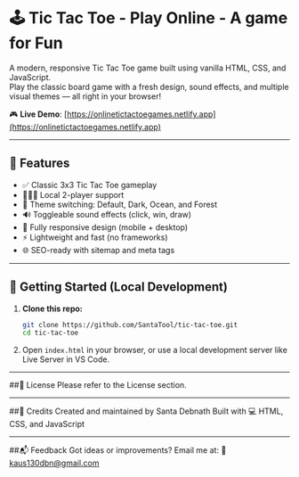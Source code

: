 # 🕹️ Tic Tac Toe - Play Online - A game for Fun

A modern, responsive Tic Tac Toe game built using vanilla HTML, CSS, and JavaScript.  
Play the classic board game with a fresh design, sound effects, and multiple visual themes — all right in your browser!

🎮 **Live Demo**: [https://onlinetictactoegames.netlify.app](https://onlinetictactoegames.netlify.app)

---

## 📌 Features

- ✅ Classic 3x3 Tic Tac Toe gameplay
- 🧑‍🤝‍🧑 Local 2-player support
- 🎨 Theme switching: Default, Dark, Ocean, and Forest
- 🔊 Toggleable sound effects (click, win, draw)
- 📱 Fully responsive design (mobile + desktop)
- ⚡ Lightweight and fast (no frameworks)
- 🌐 SEO-ready with sitemap and meta tags

---

## 🚀 Getting Started (Local Development)

1. **Clone this repo:**
   ```bash
   git clone https://github.com/SantaTool/tic-tac-toe.git
   cd tic-tac-toe
   ```
2. Open `index.html` in your browser, or use a local development server like Live Server in VS Code.

---

##📄 License
Please refer to the License section.

---

##🔗 Credits
Created and maintained by Santa Debnath
Built with 💻 HTML, CSS, and JavaScript

---

##📬 Feedback
Got ideas or improvements?
Email me at: 📧 kaus130dbn@gmail.com
